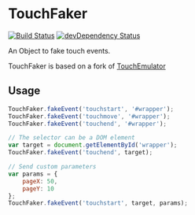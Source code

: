 # TouchFaker
[![Build Status](https://travis-ci.org/Johann-S/TouchFaker.svg?style=flat)](https://travis-ci.org/Johann-S/TouchFaker) [![devDependency Status](https://david-dm.org/Johann-S/TouchFaker/dev-status.svg)](https://david-dm.org/Johann-S/TouchFaker#info=devDependencies)

An Object to fake touch events.

TouchFaker is based on a fork of [TouchEmulator][1]

[1]: https://github.com/hammerjs/touchemulator

## Usage

```js
TouchFaker.fakeEvent('touchstart', '#wrapper');
TouchFaker.fakeEvent('touchmove', '#wrapper');
TouchFaker.fakeEvent('touchend', '#wrapper');

// The selector can be a DOM element
var target = document.getElementById('wrapper');
TouchFaker.fakeEvent('touchend', target);

// Send custom parameters
var params = {
    pageX: 50,
    pageY: 10
};
TouchFaker.fakeEvent('touchstart', target, params);
```
